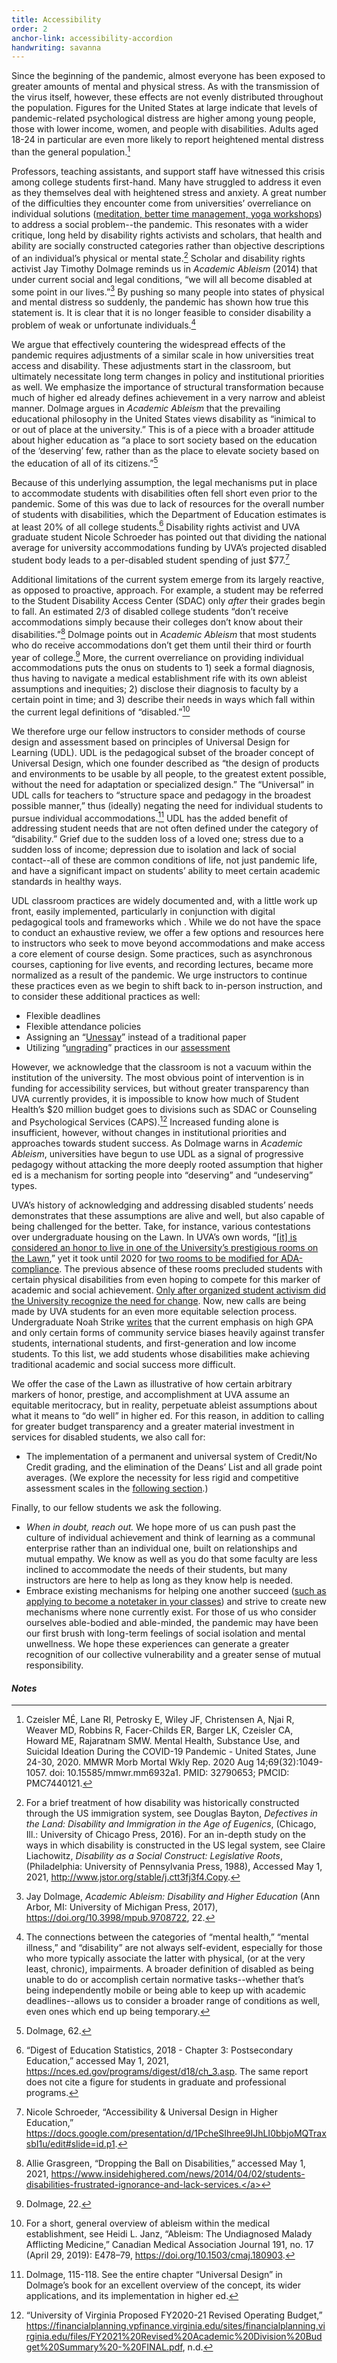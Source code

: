 ```yaml
---
title: Accessibility
order: 2
anchor-link: accessibility-accordion
handwriting: savanna
---
```

Since the beginning of the pandemic, almost everyone has been exposed to greater amounts of mental and physical stress. As with the transmission of the virus itself, however, these effects are not evenly distributed throughout the population. Figures for the United States at large indicate that levels of pandemic-related psychological distress are higher among young people, those with lower income, women, and people with disabilities. Adults aged 18-24 in particular are even more  likely to report heightened mental distress than the general population.[^6]

Professors, teaching assistants, and support staff have witnessed this crisis among college students first-hand. Many have struggled to address it even as they themselves deal with heightened stress and anxiety. A great number of the difficulties they encounter come from universities’ overreliance on individual solutions (<a href="https://csc.virginia.edu/feature/resources-well-being-during-covid-19">meditation, better time management, yoga workshops</a>) to address a social problem--the pandemic. This resonates with a wider critique, long held by disability rights activists and scholars, that health and ability are socially constructed categories rather than objective descriptions of an individual’s physical or mental state.[^7] Scholar and disability rights activist Jay Timothy Dolmage reminds us in <i>Academic Ableism</i> (2014) that under current social and legal conditions, “we will all become disabled at some point in our lives.”[^8] By pushing so many people into states of physical and mental distress so suddenly, the pandemic has shown how true this statement is. It is clear that it is no longer feasible to consider disability a problem of weak or unfortunate individuals.[^9]

We argue that effectively countering the widespread effects of the pandemic requires adjustments of a similar scale in how universities treat access and disability. These adjustments start in the classroom, but ultimately necessitate long term changes in policy and institutional priorities as well. We emphasize the importance of structural transformation because much of higher ed already defines achievement in a very narrow and ableist manner. Dolmage argues in <i>Academic Ableism</i> that the prevailing educational philosophy in the United States views disability as “inimical to or out of place at the university.” This is of a piece with a broader attitude about higher education as “a place to sort society based on the education of the ‘deserving’ few, rather than as the place to elevate society based on the education of all of its citizens.”[^10] 

Because of this underlying assumption, the legal mechanisms put in place to accommodate students with disabilities often fell short even prior to the pandemic. Some of this was due to lack of resources for the overall number of students with disabilities, which the Department of Education estimates is at least 20% of all college students.[^11] Disability rights activist and UVA graduate student Nicole Schroeder has pointed out that dividing the national average for university accommodations funding by UVA’s projected disabled student body leads to a per-disabled student spending of just $77.[^12]

Additional limitations of the current system emerge from its largely reactive, as opposed to proactive, approach. For example, a student may be referred to the Student Disability Access Center (SDAC) only <i>after</i> their grades begin to fall. An estimated 2/3 of disabled college students “don’t receive accommodations simply because their colleges don’t know about their disabilities.”[^13] Dolmage points out in <i>Academic Ableism</i> that most students who do receive accommodations don’t get them until their third or fourth year of college.[^14] More, the current overreliance on providing individual accommodations puts the onus on students to 1) seek a formal diagnosis, thus having to navigate a medical establishment rife with its own ableist assumptions and inequities;  2) disclose their diagnosis to faculty by a certain point in time; and 3) describe their needs in ways which fall within the current legal definitions of “disabled.”[^15]

We therefore urge our fellow instructors to consider methods of course design and assessment based on principles of Universal Design for Learning (UDL). UDL is the pedagogical subset of the broader concept of Universal Design, which one founder described as “the design of products and environments to be usable by all people, to the greatest extent possible, without the need for adaptation or specialized design.” The “Universal” in UDL calls for teachers to “structure space and pedagogy in the broadest possible manner,” thus (ideally) negating the need for individual students to pursue individual accommodations.[^16] UDL has the added benefit of addressing student needs that are not often defined under the category of “disability.” Grief due to the sudden loss of a loved one; stress due to a sudden loss of income; depression due to isolation and lack of social contact--all of these are common conditions of life, not just pandemic life, and have a significant impact on students’ ability to meet certain academic standards in healthy ways.   

UDL classroom practices are widely documented and, with a little work up front, easily implemented, particularly in conjunction with digital pedagogical tools and frameworks which . While we do not have the space to conduct an exhaustive review, we offer a few options and resources here to instructors who seek to move beyond accommodations and make access a core element of course design. Some practices, such as asynchronous courses, captioning for live events, and recording lectures, became more normalized as a result of the pandemic. We urge instructors to continue these practices even as we begin to shift back to in-person instruction, and to consider these additional practices as well:

<ul>
    <li>Flexible deadlines</li>
    <li>Flexible attendance policies</li>
    <li>Assigning an “<a href="https://dh.uoregon.edu/2018/04/02/defining-the-unessay/">Unessay</a>” instead of a traditional paper</li>
    <li>Utilizing “<a href="https://muse.jhu.edu/book/78367">ungrading</a>” practices in our <a href="#assessment-accordion">assessment</a></li>
</ul>

However, we acknowledge that the classroom is not a vacuum within the institution of the university. The most obvious point of intervention is in funding for accessibility services, but without greater transparency than UVA currently provides, it is impossible to know how much of Student Health’s $20 million budget goes to divisions such as SDAC or Counseling and Psychological Services (CAPS).[^17] Increased funding alone is insufficient, however, without changes in institutional priorities and approaches towards student success. As Dolmage warns in <i>Academic Ableism</i>, universities have begun to use UDL as a signal of progressive pedagogy without attacking the more deeply rooted assumption that higher ed is a mechanism for sorting people into “deserving” and “undeserving” types. 

UVA’s history of acknowledging and addressing disabled students’ needs demonstrates that these assumptions are alive and well, but also capable of being challenged for the better. Take, for instance, various contestations over undergraduate housing on the Lawn. In UVA’s own words, “<a href="https://housing.virginia.edu/area/1176">[it] is considered an honor to live in one of the University’s prestigious rooms on the Lawn</a>,” yet it took until 2020 for <a href="https://news.virginia.edu/content/university-makes-two-lawn-rooms-ada-accessible">two rooms to be modified for ADA-compliance</a>. The previous absence of these rooms precluded students with certain physical disabilities from even hoping to compete for this marker of academic and social achievement. <a href="https://news.virginia.edu/content/university-makes-two-lawn-rooms-ada-accessible">Only after organized student activism did the University recognize the need for change</a>. Now, new calls are being made by UVA students for an even more equitable selection process. Undergraduate Noah Strike <a href="https://www.cavalierdaily.com/article/2020/10/strike-reform-the-lawn-selection-process">writes</a> that the current emphasis on high GPA and only certain forms of community service biases heavily against transfer students, international students, and first-generation and low income students. To this list, we add students whose disabilities make achieving traditional academic and social success more difficult. 

We offer the case of the Lawn as illustrative of how certain arbitrary markers of honor, prestige, and accomplishment at UVA assume an equitable meritocracy, but in reality, perpetuate ableist assumptions about what it means to “do well” in higher ed. For this reason, in addition to calling for greater budget transparency and a greater material investment in services for disabled students, we also call for:

<ul>
    <li>The implementation of a permanent and universal system of Credit/No Credit grading, and the elimination of the Deans’ List and all grade point averages. (We explore the necessity for less rigid and competitive assessment scales in the <a href="#assessment-accordion">following section</a>.)</li>
</ul>

Finally, to our fellow students we ask the following. 

<ul>
    <li><i>When in doubt, reach out.</i> We hope more of us can push past the culture of individual achievement and think of learning as a communal enterprise rather than an individual one, built on relationships and mutual empathy. We know as well as you do that some faculty are less inclined to accommodate the needs of their students, but many instructors are here to help as long as they know help is needed.</li>
    <li>Embrace existing mechanisms for helping one another succeed (<a href="https://yukon.accessiblelearning.com/s-virginia/ApplicationNotetaker.aspx">such as applying to become a notetaker in your classes</a>) and strive to create new mechanisms where none currently exist. For those of us who consider ourselves able-bodied and able-minded, the pandemic may have been our first brush with long-term feelings of social isolation and mental unwellness. We hope these experiences can generate a greater recognition of our collective vulnerability and a greater sense of mutual responsibility.</li>
</ul>

<h4><i>Notes</i></h4>

[^6]: Czeisler MÉ, Lane RI, Petrosky E, Wiley JF, Christensen A, Njai R, Weaver MD, Robbins R, Facer-Childs ER, Barger LK, Czeisler CA, Howard ME, Rajaratnam SMW. Mental Health, Substance Use, and Suicidal Ideation During the COVID-19 Pandemic - United States, June 24-30, 2020. MMWR Morb Mortal Wkly Rep. 2020 Aug 14;69(32):1049-1057. doi: 10.15585/mmwr.mm6932a1. PMID: 32790653; PMCID: PMC7440121.
[^7]: For a brief treatment of how disability was historically constructed through the US immigration system, see Douglas Bayton, <i>Defectives in the Land: Disability and Immigration in the Age of Eugenics</i>, (Chicago, Ill.: University of Chicago Press, 2016). For an in-depth study on the ways in which disability is constructed in the US legal system, see Claire Liachowitz, <i>Disability as a Social Construct: Legislative Roots</i>, (Philadelphia: University of Pennsylvania Press, 1988), Accessed May 1, 2021, <a href="http://www.jstor.org/stable/j.ctt3fj3f4.Copy">http://www.jstor.org/stable/j.ctt3fj3f4.Copy</a>.
[^8]: Jay Dolmage, <i>Academic Ableism: Disability and Higher Education</i> (Ann Arbor, MI: University of Michigan Press, 2017), https://doi.org/10.3998/mpub.9708722, 22.
[^9]: The connections between the categories of “mental health,” “mental illness,” and “disability” are not always self-evident, especially for those who more typically associate the latter with physical, (or at the very least, chronic), impairments. A broader definition of disabled as being unable to do or accomplish certain normative tasks--whether that’s being independently mobile or being able to keep up with academic deadlines--allows us to consider a broader range of conditions as well, even ones which end up being temporary.
[^10]: Dolmage, 62.
[^11]: “Digest of Education Statistics, 2018 - Chapter 3: Postsecondary Education,” accessed May 1, 2021, <a href="https://nces.ed.gov/programs/digest/d18/ch_3.asp">https://nces.ed.gov/programs/digest/d18/ch_3.asp</a>. The same report does not cite a figure for students in graduate and professional programs.
[^12]: Nicole Schroeder, “Accessibility & Universal Design in Higher Education,” <a href="https://docs.google.com/presentation/d/1PcheSIhree9IJhLI0bbjoMQTraxsbI1u/edit#slide=id.p1" class="dont-break-out">https://docs.google.com/presentation/d/1PcheSIhree9IJhLI0bbjoMQTraxsbI1u/edit#slide=id.p1</a>.
[^13]: Allie Grasgreen, “Dropping the Ball on Disabilities,” accessed May 1, 2021, <a href="https://www.insidehighered.com/news/2014/04/02/students-disabilities-frustrated-ignorance-and-lack-services">https://www.insidehighered.com/news/2014/04/02/students-disabilities-frustrated-ignorance-and-lack-services.</a>
[^14]: Dolmage, 22.
[^15]: For a short, general overview of ableism within the medical establishment, see Heidi L. Janz, “Ableism: The Undiagnosed Malady Afflicting Medicine,” Canadian Medical Association Journal 191, no. 17 (April 29, 2019): E478–79, https://doi.org/10.1503/cmaj.180903.
[^16]: Dolmage, 115-118. See the entire chapter “Universal Design” in Dolmage’s book for an excellent overview of the concept, its wider applications, and its implementation in higher ed.
[^17]: “University of Virginia Proposed FY2020-21 Revised Operating Budget,” <a href="https://financialplanning.vpfinance.virginia.edu/sites/financialplanning.virginia.edu/files/FY2021%20Revised%20Academic%20Division%20Budget%20Summary%20-%20FINAL.pdf" class="dont-break-out">https://financialplanning.vpfinance.virginia.edu/sites/financialplanning.virginia.edu/files/FY2021%20Revised%20Academic%20Division%20Budget%20Summary%20-%20FINAL.pdf</a>, n.d.
